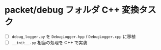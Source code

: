 # packet/debug フォルダ C++ 変換タスク

- [ ] `debug_logger.py` を `DebugLogger.hpp` / `DebugLogger.cpp` に移植
- [ ] `__init__.py` 相当の処理を C++ で実装
